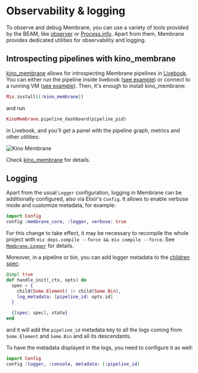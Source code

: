# Observability & logging

To observe and debug Membrane, you can use a variety of tools provided by the BEAM, like [observer](https://www.erlang.org/doc/man/observer.html) or [Process.info](https://hexdocs.pm/elixir/1.15.5/Process.html#info/1). Apart from them, Membrane provides dedicated utilities for observability and logging.

## Introspecting pipelines with kino_membrane

[kino_membrane](https://github.com/membraneframework/kino_membrane) allows for introspecting Membrane pipelines in [Livebook](https://livebook.dev). You can either run the pipeline inside livebook ([see example](https://hexdocs.pm/kino_membrane/pipeline_in_livebook.html)) or connect to a running VM ([see example](https://hexdocs.pm/kino_membrane/connect_to_node.html)). Then, it's enough to install kino_membrane:

```elixir
Mix.install([:kino_membrane])
```

and run

```elixir
KinoMembrane.pipeline_dashboard(pipeline_pid)
```

in Livebook, and you'll get a panel with the pipeline graph, metrics and other utilities:

![Kino Membrane](assets/images/kino_membrane.png)

Check [kino_membrane](https://github.com/membraneframework/kino_membrane) for details.

## Logging

Apart from the usual `Logger` configuration, logging in Membrane can be additionally configured, also via Elixir's `Config`. It allows to enable verbose mode and customize metadata, for example:

```elixir
import Config
config :membrane_core, :logger, verbose: true
```

For this change to take effect, it may be necessary to recompile the whole project with `mix deps.compile --force && mix compile --force`. See [`Membrane.Logger`](https://hexdocs.pm/membrane_core/Membrane.Logger.html) for details.

Moreover, in a pipeline or bin, you can add logger metadata to the [children spec](https://hexdocs.pm/membrane_core/Membrane.ChildrenSpec.html):

```elixir
@impl true
def handle_init(_ctx, opts) do
  spec = {
    child(Some.Element) |> child(Some.Bin),
    log_metadata: [pipeline_id: opts.id]
  }

  {[spec: spec], state}
end
```

and it will add the `pipeline_id` metadata key to all the logs coming from `Some.Element` and `Some.Bin` and all its descendants.

To have the metadata displayed in the logs, you need to configure it as well:
```elixir
import Config
config :logger, :console, metadata: [:pipeline_id]
```

